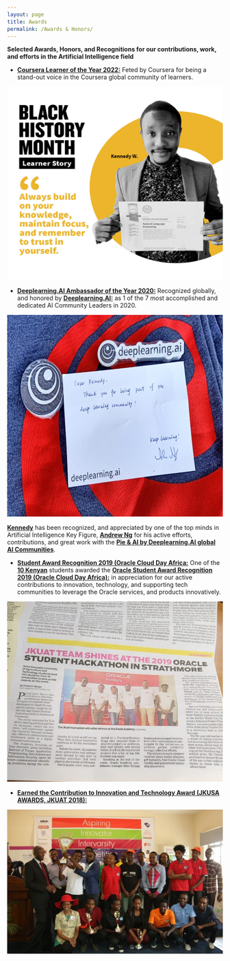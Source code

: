 ```yaml
---
layout: page
title: Awards
permalink: /Awards & Honors/
---
```


**Selected Awards, Honors, and Recognitions for our contributions, work, and efforts in the Artificial Intelligence field**

- [**Coursera Learner of the Year 2022:**](ai-and-learning-into-a-successful-career/) Feted by Coursera for being a stand-out voice in the Coursera global community of learners.

<p align="center">
  <img width="550" height="450" src="https://raw.githubusercontent.com/kennedykwangari/kennedykwangari.github.io/master/images/kennedycoursera.jpg">
</p>

  
- [**Deeplearning.AI Ambassador of the Year 2020:**](https://www.deeplearning.ai/breaking-into-ai-juggling-work-projects-and-personal-life-with-kennedy-wangari/)  Recognized globally, and honored by 	[**Deeplearning.AI:**](https://www.deeplearning.ai/breaking-into-ai-juggling-work-projects-and-personal-life-with-kennedy-wangari/) as 1 of the 7 most accomplished and dedicated AI Community Leaders in 2020.

<p align="center">
  <img width="550" height="470" src="https://raw.githubusercontent.com/kennedykwangari/kennedykwangari.github.io/master/images/postcard.jpg">
</p>

[**Kennedy**](https://www.deeplearning.ai/breaking-into-ai-juggling-work-projects-and-personal-life-with-kennedy-wangari/) has been recognized, and appreciated by one of the top minds in Artificial Intelligence Key Figure, [**Andrew Ng**](https://twitter.com/AndrewYNg) for his active efforts, contributions, and great work with the [**Pie & AI by Deeplearning.AI global AI Communities**](https://www.deeplearning.ai/events/).




- [**Student Award Recognition 2019 (Oracle Cloud Day Africa:**](https://www.capitalfm.co.ke/thesauce/2019-oracle-student-hackathon-sees-jkuat-students-honored-in-data-science-track/) One of the [**10 Kenyan**](http://www.jkuat.ac.ke/jkuat-students-top-the-2019-oracle-student-hackathon/)  students awarded the [**Oracle Student Award Recognition 2019 (Oracle Cloud Day Africa):**](http://discover.jkuat.ac.ke/jkuat-students-top-at-the-2019-oracle-student-hackathon/) in appreciation for our active contributions to innovation, technology, and supporting tech communities to leverage the Oracle services, and products innovatively.


<p align="center">
  <img width="540" height="420" src="https://raw.githubusercontent.com/kennedykwangari/kennedykwangari.github.io/master/images/awardee.jpg">
</p>



-	[**Earned the Contribution to Innovation and Technology Award (JKUSA AWARDS, JKUAT 2018):**](http://discover.jkuat.ac.ke/jkusa-award-winners-20172018-feted/) 

<p align="center">
   <img src="https://raw.githubusercontent.com/kennedykwangari/kennedykwangari.github.io/master/images/winners.jpg">
</p>

